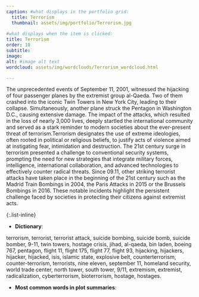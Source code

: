 ```yaml
---
caption: #what displays in the portfolio grid:
  title: Terrorism
  thumbnail: assets/img/portfolio/Terrorism.jpg
  
#what displays when the item is clicked:
title: Terrorism
order: 10
subtitle: 
image: 
alt: #image alt text
wordcloud: assets/img/wordclouds/Terrorism_wordcloud.html

---
```

The unprecedented events of September 11, 2001, witnessed the hijacking of four passenger planes by the extremist group al-Qaeda. Two of them crashed into the iconic Twin Towers in New York City, leading to their collapse. Simultaneously, another plane struck the Pentagon in Washington D.C., causing extensive damage. The impact of the attacks, which resulted in the loss of nearly 3,000 lives, deeply startled the international community and served as a stark reminder to modern societies about the ever-present threat of terrorism.Terrorism designates the use of extreme ideologies, often rooted in political or religious beliefs, to justify acts of violence aimed at instigating fear, intimidation and destruction. The 21st century surge in terrorism presented a challenge to conventional security systems, prompting the need for new strategies that integrate military forces, intelligence, international collaboration, and advanced technologies to effectively counter radical threats. Since 09.11, other striking terrorist attacks have taken place in the beginning of the 21st century such as the Madrid Train Bombings in 2004, the Paris Attacks in 2015 or the Brussels Bombings in 2016. These notable incidents highlight the persistent challenge faced by societies in protecting their citizens against extremist acts.

{:.list-inline} 
- **Dictionary**: 

terrorism, terrorist, terrorist attack, suicide bombing, suicide bomb, suicide bomber, 9-11, twin towers, hostage crisis, jihad, al-qaeda, bin laden, boeing 767, pentagon, flight 11, flight 175, flight 77, flight 93, hijacking, hijackers, hijacker, hijacked, isis, islamic state, explosive belt, counterterrorism, counter-terrorism, terrorists, nine eleven, september 11, homeland security, world trade center, north tower, south tower, 9/11, extremism, extremist, radicalization, cyberterrorism, bioterrorism, hostage, hostages.

- **Most common words in plot summaries**: 
